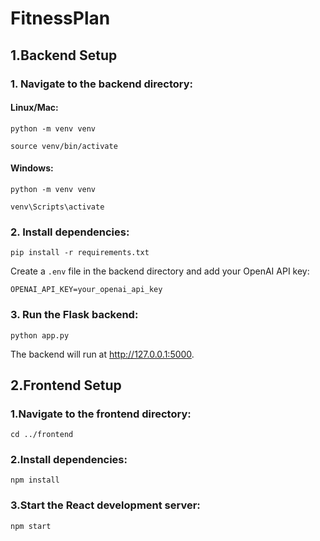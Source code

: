 # FitnessPlan

## 1.Backend Setup
### 1. Navigate to the backend directory:

#### Linux/Mac:
```
python -m venv venv
```
```
source venv/bin/activate
```
#### Windows:
```
python -m venv venv
```
```
venv\Scripts\activate
```

### 2. Install dependencies:
```
pip install -r requirements.txt
```
Create a ```.env``` file in the backend directory and add your OpenAI API key:
```
OPENAI_API_KEY=your_openai_api_key
```

### 3. Run the Flask backend:
```
python app.py
```
The backend will run at http://127.0.0.1:5000.

## 2.Frontend Setup
### 1.Navigate to the frontend directory:
```
cd ../frontend
```
### 2.Install dependencies:
```
npm install
```
### 3.Start the React development server:
```
npm start
```
